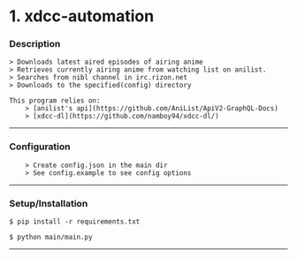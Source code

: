 # 1. xdcc-automation
### Description
```
> Downloads latest aired episodes of airing anime
> Retrieves currently airing anime from watching list on anilist.
> Searches from nibl channel in irc.rizon.net
> Downloads to the specified(config) directory

This program relies on:
    > [anilist's api](https://github.com/AniList/ApiV2-GraphQL-Docs)
    > [xdcc-dl](https://github.com/namboy94/xdcc-dl/)

```
---
### Configuration
```
    > Create config.json in the main dir
    > See config.example to see config options
```
---
### Setup/Installation
```
$ pip install -r requirements.txt
 
$ python main/main.py
```
---


